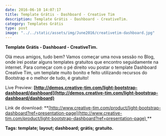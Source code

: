 ```yaml
---
date: 2016-06-10 14:07:17
title: Template Grátis - Dashboard - Creative Tim
description: Template Grátis - Dashboard - CreativeTim.
category: Templates Grátis
type: post
image: "../../static/assets/img/June2016/creativetim-dashboard.jpg"
---
```


**Template Grátis - Dashboard - CreativeTim.**

Olá meus amigos, tudo bem? Vamos começar uma nova sessão no Blog, onde irei postar alguns templates gratuitos que encontro seguidamente na internet. Para começar com o pé direito vou postar o template Dashboard Creative Tim, um template muito bonito e feito utilizando recursos do Bootstrap e o melhor de tudo, é gratuito!

Live Preview: **[http://demos.creative-tim.com/light-bootstrap-dashboard/dashboard](http://demos.creative-tim.com/light-bootstrap-dashboard/dashboard)**

Link de download: **[http://www.creative-tim.com/product/light-bootstrap-dashboard?ref=presentation-page](http://www.creative-tim.com/product/light-bootstrap-dashboard?ref=presentation-page) **

**Tags: template; layout; dashboard; grátis; gratuito.**
